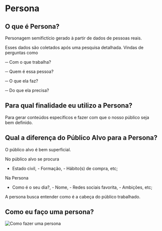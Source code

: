 # Persona

## O que é Persona?

Personagem semifictício gerado à partir de dados de pessoas reais.

Esses dados são coletados após uma pesquisa detalhada.
Vindas de perguntas como

─ Com o que trabalha?

─ Quem é essa pessoa?

─ O que ela faz?

─ Do que ela precisa?

## Para qual finalidade eu utilizo a Persona?

Para gerar conteúdos específicos e fazer com que o nosso público seja bem definido.

## Qual a diferença do Público Alvo para a Persona?

O público alvo é bem superficial.

No público alvo se procura

- Estado civil, - Formação, - Hábito(s) de compra, etc;

Na Persona

- Como é o seu dia?, - Nome, - Redes sociais favorita, - Ambições, etc;

A persona busca entender como é a cabeça do público trabalhado.

## Como eu faço uma persona?

![Como fazer uma persona](https://images.app.goo.gl/5wvG7G1hhJov9gow8)